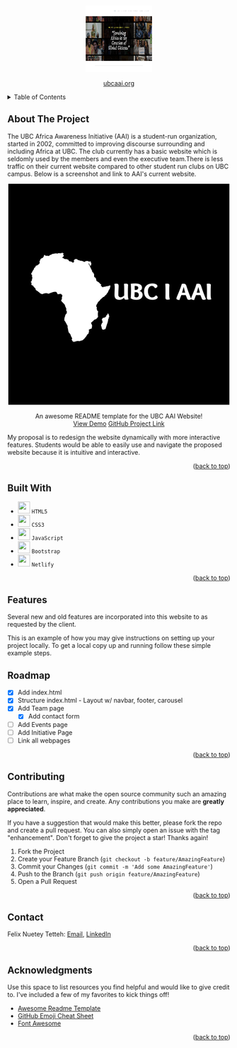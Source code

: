 <a name="readme-top"></a>
<!--
*** Thanks for checking out the ubcaai project. If you have a suggestion
*** that would make this better, please fork the repo and create a pull request
*** or simply open an issue with the tag "enhancement".
*** Don't forget to give the project a star!
-->

<!-- PROJECT LOGO -->

<div align="center">
  <a href="https://github.com/fntetteh/ubcaai">
    <img src="img/aai-current.png" alt="Logo" width="150" height="150">
  </a>
  <p align="center">
    <a href="http://www.ubcaai.org/">ubcaai.org</a>
  </p>
</div>

<!-- TABLE OF CONTENTS -->
<details>
  <summary>Table of Contents</summary>
  <ol>
    <li><a href="#about-the-project">About The Project</a></li>
    <li><a href="#built-with">Built With</a></li>
    <li><a href="#features">Features</a></li>
    <li><a href="#roadmap">Roadmap</a></li>
    <li><a href="#contributing">Contritibuting</a></li>
    <li><a href="#contact">Contact</a></li>
    <li><a href="#acknowledgments">Acknowledgments</a></li>
  </ol>
</details>

<!-- ABOUT THE PROJECT -->
## About The Project
The UBC Africa Awareness Initiative (AAI) is a student-run organization, started in 2002, committed to improving discourse surrounding and including Africa at UBC. The club currently has a basic website which is seldomly used by the members and even the executive team.There is less traffic on their current website compared to other student run clubs on UBC campus. Below is a screenshot and link to AAI's current website.

<div align="center">
  <a href="https://github.com/fntetteh/ubcaai">
    <img src="img/logo-dark.png" alt="Logo" >
  </a>
  <p align="center">
    An awesome README template for the UBC AAI Website!
    <br />
    <a href="https://ubcaai.netlify.app/">View Demo</a>
    <a href="https://github.com/fntetteh/ubcaai">GitHub Project Link</a> 
  </p>
</div>

My proposal is to redesign the website dynamically with more interactive features. Students would be able to easily use and navigate the proposed website because it is intuitive and interactive.

<p align="right">(<a href="#readme-top">back to top</a>)</p>

## Built With

- <img height="27" width="27" src="https://img.icons8.com/color/344/html-5--v1.png" /> `HTML5`
- <img height="27" width="27" src="https://img.icons8.com/color/344/css3.png" /> `CSS3`
- <img height="27" width="27" src="https://img.icons8.com/ios-filled/344/javascript-logo.png" /> `JavaScript`
- <img height="27" width="27" src="https://img.icons8.com/color/344/bootstrap.png" /> `Bootstrap`
- <img height="27" width="27" src="https://img.icons8.com/external-tal-revivo-shadow-tal-revivo/344/external-netlify-a-cloud-computing-company-that-offers-hosting-and-serverless-backend-services-for-static-websites-logo-shadow-tal-revivo.png" /> `Netlify`

<p align="right">(<a href="#readme-top">back to top</a>)</p>


<!-- Features -->
## Features
Several new and old features are incorporated into this website to as requested by the client.

This is an example of how you may give instructions on setting up your project locally.
To get a local copy up and running follow these simple example steps.

<!-- ROADMAP -->
## Roadmap

- [x] Add index.html
- [x] Structure index.html - Layout w/ navbar, footer, carousel
- [x] Add Team page
    - [x] Add contact form
- [ ] Add Events page
- [ ] Add Initiative Page
- [ ] Link all webpages

<p align="right">(<a href="#readme-top">back to top</a>)</p>

<!-- CONTRIBUTING -->
## Contributing

Contributions are what make the open source community such an amazing place to learn, inspire, and create. Any contributions you make are **greatly appreciated**.

If you have a suggestion that would make this better, please fork the repo and create a pull request. You can also simply open an issue with the tag "enhancement".
Don't forget to give the project a star! Thanks again!

1. Fork the Project
2. Create your Feature Branch (`git checkout -b feature/AmazingFeature`)
3. Commit your Changes (`git commit -m 'Add some AmazingFeature'`)
4. Push to the Branch (`git push origin feature/AmazingFeature`)
5. Open a Pull Request

<p align="right">(<a href="#readme-top">back to top</a>)</p>

<!-- CONTACT -->
## Contact

Felix Nuetey Tetteh: [Email](tettehfelixnuetey@gmail.com), [LinkedIn](http://linkedin.com/in/felix-nuetey-tetteh)

<p align="right">(<a href="#readme-top">back to top</a>)</p>

<!-- ACKNOWLEDGMENTS -->
## Acknowledgments

Use this space to list resources you find helpful and would like to give credit to. I've included a few of my favorites to kick things off!

* [Awesome Readme Template](https://github.com/othneildrew/Best-README-Template)
* [GitHub Emoji Cheat Sheet](https://www.webpagefx.com/tools/emoji-cheat-sheet)
* [Font Awesome](https://fontawesome.com)

<p align="right">(<a href="#readme-top">back to top</a>)</p>
